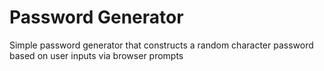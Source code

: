 # Password Generator

Simple password generator that constructs a random character password based on user inputs via browser prompts
